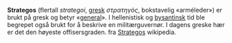 **Strategos** (flertall _strategoi_, [gresk](https://no.wikipedia.org/wiki/Gresk "Gresk") _στρατηγός_, bokstavelig «arméleder») er brukt på gresk og betyr «[general](https://no.wikipedia.org/wiki/General "General")». I hellenistisk og [bysantinsk](https://no.wikipedia.org/wiki/%C3%98stromerriket) tid ble begrepet også brukt for å beskrive en militærguvernør. I dagens greske hær er det den høyeste offisersgraden.
fra [Strategos](https://no.wikipedia.org/wiki/Strategos) wikipedia.

